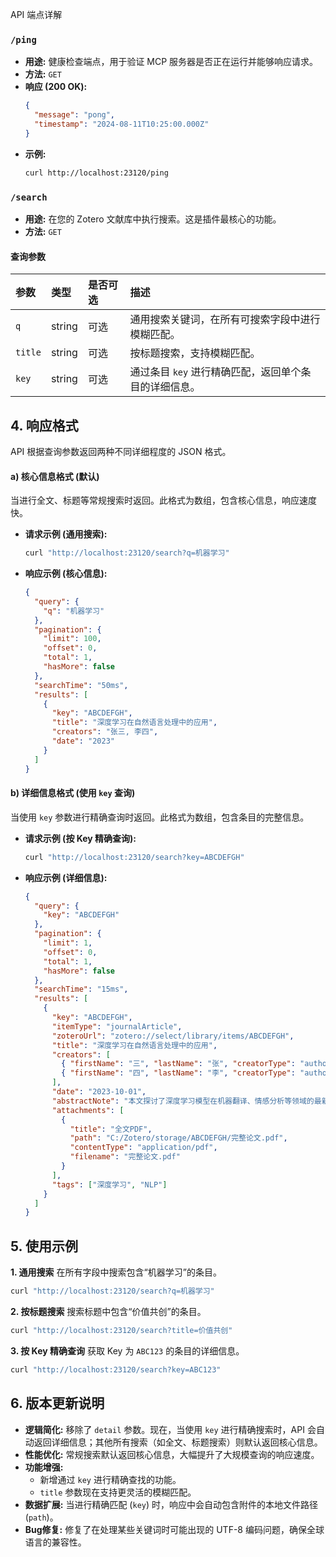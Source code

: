 API 端点详解

### `/ping`

- **用途:** 健康检查端点，用于验证 MCP 服务器是否正在运行并能够响应请求。
- **方法:** `GET`
- **响应 (200 OK):**
  ```json
  {
    "message": "pong",
    "timestamp": "2024-08-11T10:25:00.000Z"
  }
  ```
- **示例:**
  ```bash
  curl http://localhost:23120/ping
  ```

### `/search`

- **用途:** 在您的 Zotero 文献库中执行搜索。这是插件最核心的功能。
- **方法:** `GET`

#### 查询参数

| 参数    | 类型   | 是否可选 | 描述                                                  |
| :------ | :----- | :------- | :---------------------------------------------------- |
| `q`     | string | 可选     | 通用搜索关键词，在所有可搜索字段中进行模糊匹配。      |
| `title` | string | 可选     | 按标题搜索，支持模糊匹配。                            |
| `key`   | string | 可选     | 通过条目 `key` 进行精确匹配，返回单个条目的详细信息。 |

## 4. 响应格式

API 根据查询参数返回两种不同详细程度的 JSON 格式。

#### a) 核心信息格式 (默认)

当进行全文、标题等常规搜索时返回。此格式为数组，包含核心信息，响应速度快。

- **请求示例 (通用搜索):**
  ```bash
  curl "http://localhost:23120/search?q=机器学习"
  ```
- **响应示例 (核心信息):**
  ```json
  {
    "query": {
      "q": "机器学习"
    },
    "pagination": {
      "limit": 100,
      "offset": 0,
      "total": 1,
      "hasMore": false
    },
    "searchTime": "50ms",
    "results": [
      {
        "key": "ABCDEFGH",
        "title": "深度学习在自然语言处理中的应用",
        "creators": "张三, 李四",
        "date": "2023"
      }
    ]
  }
  ```

#### b) 详细信息格式 (使用 `key` 查询)

当使用 `key` 参数进行精确查询时返回。此格式为数组，包含条目的完整信息。

- **请求示例 (按 Key 精确查询):**
  ```bash
  curl "http://localhost:23120/search?key=ABCDEFGH"
  ```
- **响应示例 (详细信息):**
  ```json
  {
    "query": {
      "key": "ABCDEFGH"
    },
    "pagination": {
      "limit": 1,
      "offset": 0,
      "total": 1,
      "hasMore": false
    },
    "searchTime": "15ms",
    "results": [
      {
        "key": "ABCDEFGH",
        "itemType": "journalArticle",
        "zoteroUrl": "zotero://select/library/items/ABCDEFGH",
        "title": "深度学习在自然语言处理中的应用",
        "creators": [
          { "firstName": "三", "lastName": "张", "creatorType": "author" },
          { "firstName": "四", "lastName": "李", "creatorType": "author" }
        ],
        "date": "2023-10-01",
        "abstractNote": "本文探讨了深度学习模型在机器翻译、情感分析等领域的最新进展...",
        "attachments": [
          {
            "title": "全文PDF",
            "path": "C:/Zotero/storage/ABCDEFGH/完整论文.pdf",
            "contentType": "application/pdf",
            "filename": "完整论文.pdf"
          }
        ],
        "tags": ["深度学习", "NLP"]
      }
    ]
  }
  ```

## 5. 使用示例

**1. 通用搜索**
在所有字段中搜索包含“机器学习”的条目。

```bash
curl "http://localhost:23120/search?q=机器学习"
```

**2. 按标题搜索**
搜索标题中包含“价值共创”的条目。

```bash
curl "http://localhost:23120/search?title=价值共创"
```

**3. 按 Key 精确查询**
获取 Key 为 `ABC123` 的条目的详细信息。

```bash
curl "http://localhost:23120/search?key=ABC123"
```

## 6. 版本更新说明

- **逻辑简化:** 移除了 `detail` 参数。现在，当使用 `key` 进行精确搜索时，API 会自动返回详细信息；其他所有搜索（如全文、标题搜索）则默认返回核心信息。
- **性能优化:** 常规搜索默认返回核心信息，大幅提升了大规模查询的响应速度。
- **功能增强:**
  - 新增通过 `key` 进行精确查找的功能。
  - `title` 参数现在支持更灵活的模糊匹配。
- **数据扩展:** 当进行精确匹配 (`key`) 时，响应中会自动包含附件的本地文件路径 (`path`)。
- **Bug修复:** 修复了在处理某些关键词时可能出现的 UTF-8 编码问题，确保全球语言的兼容性。

